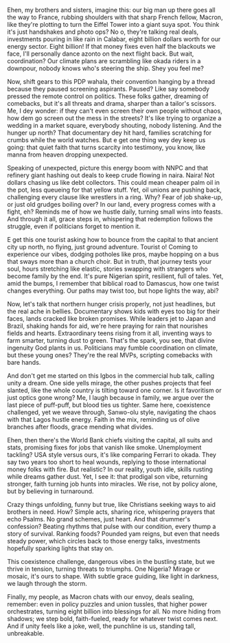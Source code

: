 Ehen, my brothers and sisters, imagine this: our big man up there goes all the way to France, rubbing shoulders with that sharp French fellow, Macron, like they're plotting to turn the Eiffel Tower into a giant suya spot. You think it's just handshakes and photo ops? No o, they're talking real deals, investments pouring in like rain in Calabar, eight billion dollars worth for our energy sector. Eight billion! If that money fixes even half the blackouts we face, I'll personally dance azonto on the next flight back. But wait, coordination? Our climate plans are scrambling like okada riders in a downpour, nobody knows who's steering the ship. Shey you feel me?

Now, shift gears to this PDP wahala, their convention hanging by a thread because they paused screening aspirants. Paused? Like say somebody pressed the remote control on politics. These folks gather, dreaming of comebacks, but it's all threats and drama, sharper than a tailor's scissors. Me, I dey wonder: if they can't even screen their own people without chaos, how dem go screen out the mess in the streets? It's like trying to organize a wedding in a market square, everybody shouting, nobody listening. And the hunger up north? That documentary dey hit hard, families scratching for crumbs while the world watches. But e get one thing wey dey keep us going: that quiet faith that turns scarcity into testimony, you know, like manna from heaven dropping unexpected.

Speaking of unexpected, picture this energy boom with NNPC and that refinery giant hashing out deals to keep crude flowing in naira. Naira! Not dollars chasing us like debt collectors. This could mean cheaper palm oil in the pot, less queueing for that yellow stuff. Yet, oil unions are pushing back, challenging every clause like wrestlers in a ring. Why? Fear of job shake-up, or just old grudges boiling over? In our land, every progress comes with a fight, eh? Reminds me of how we hustle daily, turning small wins into feasts. And through it all, grace steps in, whispering that redemption follows the struggle, even if politicians forget to mention it.

E get this one tourist asking how to bounce from the capital to that ancient city up north, no flying, just ground adventure. Tourist o! Coming to experience our vibes, dodging potholes like pros, maybe hopping on a bus that sways more than a church choir. But in truth, that journey tests your soul, hours stretching like elastic, stories swapping with strangers who become family by the end. It's pure Nigerian spirit, resilient, full of tales. Yet, amid the bumps, I remember that biblical road to Damascus, how one twist changes everything. Our paths may twist too, but hope lights the way, abi?

Now, let's talk that northern hunger crisis properly, not just headlines, but the real ache in bellies. Documentary shows kids with eyes too big for their faces, lands cracked like broken promises. While leaders jet to Japan and Brazil, shaking hands for aid, we're here praying for rain that nourishes fields and hearts. Extraordinary teens rising from it all, inventing ways to farm smarter, turning dust to green. That's the spark, you see, that divine ingenuity God plants in us. Politicians may fumble coordination on climate, but these young ones? They're the real MVPs, scripting comebacks with bare hands.

And don't get me started on this Igbos in the commercial hub talk, calling unity a dream. One side yells mirage, the other pushes projects that feel slanted, like the whole country is tilting toward one corner. Is it favoritism or just optics gone wrong? Me, I laugh because in family, we argue over the last piece of puff-puff, but blood ties us tighter. Same here, coexistence challenged, yet we weave through, Sanwo-olu style, navigating the chaos with that Lagos hustle energy. Faith in the mix, reminding us of olive branches after floods, grace mending what divides.

Ehen, then there's the World Bank chiefs visiting the capital, all suits and stats, promising fixes for jobs that vanish like smoke. Unemployment tackling? USA style versus ours, it's like comparing Ferrari to okada. They say two years too short to heal wounds, replying to those international money folks with fire. But realistic? In our reality, youth idle, skills rusting while dreams gather dust. Yet, I see it: that prodigal son vibe, returning stronger, faith turning job hunts into miracles. We rise, not by policy alone, but by believing in turnaround.

Crazy things unfolding, funny but true, like Christians seeking ways to aid brothers in need. How? Simple acts, sharing rice, whispering prayers that echo Psalms. No grand schemes, just heart. And that drummer's confession? Beating rhythms that pulse with our condition, every thump a story of survival. Ranking foods? Pounded yam reigns, but even that needs steady power, which circles back to those energy talks, investments hopefully sparking lights that stay on.

This coexistence challenge, dangerous vibes in the bustling state, but we thrive in tension, turning threats to triumphs. One Nigeria? Mirage or mosaic, it's ours to shape. With subtle grace guiding, like light in darkness, we laugh through the storm.

Finally, my people, as Macron chats with our envoy, deals sealing, remember: even in policy puzzles and union tussles, that higher power orchestrates, turning eight billion into blessings for all. No more hiding from shadows; we step bold, faith-fueled, ready for whatever twist comes next. And if unity feels like a joke, well, the punchline is us, standing tall, unbreakable.